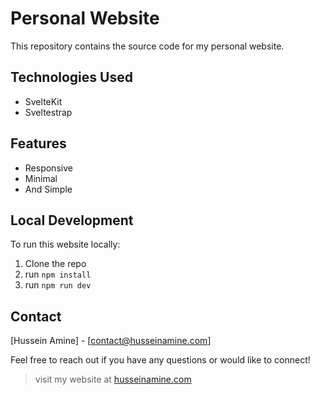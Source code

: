 # Personal Website

This repository contains the source code for my personal website.

## Technologies Used

- SvelteKit
- Sveltestrap

## Features
- Responsive 
- Minimal
- And Simple

## Local Development

To run this website locally:

1. Clone the repo
2. run `npm install`
3. run `npm run dev`

## Contact

[Hussein Amine] - [contact@husseinamine.com]

Feel free to reach out if you have any questions or would like to connect!

> visit my website at [husseinamine.com](https://husseinamine.com)